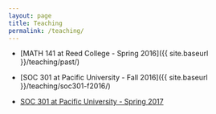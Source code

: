 ```yaml
---
layout: page
title: Teaching
permalink: /teaching/
---
```


- [MATH 141 at Reed College - Spring 2016]({{ site.baseurl }}/teaching/past/)

- [SOC 301 at Pacific University - Fall 2016]({{ site.baseurl }}/teaching/soc301-f2016/)

- [SOC 301 at Pacific University - Spring 2017](http://ismayc.github.io/soc301_s2017)